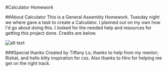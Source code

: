 #Calculator Homework


##About Calculator
This is a General Assembly Homework. Tuesday night we where gave a task to create a Calculator. I planned out on my own how I'd go about doing this. I looked for the needed help and resources for getting this project done. Credits are below.


![alt text](https://github.com/missamii/wdi-nyc-robots/blob/master/w08/Homework/calculator/cal.png "Logo Title Text 1")




###Special thanks
Created by Tiffany Lo, thanks to help from my mentor; Rishat, and hello kitty inspiration for css. Also thanks to Hiro for helping me get on the right track.
